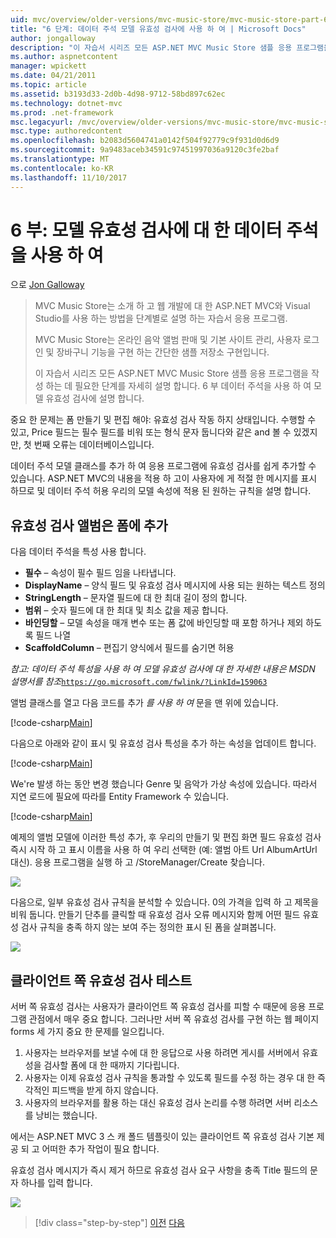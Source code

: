 ```yaml
---
uid: mvc/overview/older-versions/mvc-music-store/mvc-music-store-part-6
title: "6 단계: 데이터 주석 모델 유효성 검사에 사용 하 여 | Microsoft Docs"
author: jongalloway
description: "이 자습서 시리즈 모든 ASP.NET MVC Music Store 샘플 응용 프로그램을 작성 하는 데 필요한 단계를 자세히 설명 합니다. 6 부 V 모델에 대 한 데이터 주석을 사용 하 여 설명..."
ms.author: aspnetcontent
manager: wpickett
ms.date: 04/21/2011
ms.topic: article
ms.assetid: b3193d33-2d0b-4d98-9712-58bd897c62ec
ms.technology: dotnet-mvc
ms.prod: .net-framework
msc.legacyurl: /mvc/overview/older-versions/mvc-music-store/mvc-music-store-part-6
msc.type: authoredcontent
ms.openlocfilehash: b2083d5604741a0142f504f92779c9f931d0d6d9
ms.sourcegitcommit: 9a9483aceb34591c97451997036a9120c3fe2baf
ms.translationtype: MT
ms.contentlocale: ko-KR
ms.lasthandoff: 11/10/2017
---
```

<a name="part-6-using-data-annotations-for-model-validation"></a>6 부: 모델 유효성 검사에 대 한 데이터 주석을 사용 하 여
====================
으로 [Jon Galloway](https://github.com/jongalloway)

> MVC Music Store는 소개 하 고 웹 개발에 대 한 ASP.NET MVC와 Visual Studio를 사용 하는 방법을 단계별로 설명 하는 자습서 응용 프로그램.  
>   
> MVC Music Store는 온라인 음악 앨범 판매 및 기본 사이트 관리, 사용자 로그인 및 장바구니 기능을 구현 하는 간단한 샘플 저장소 구현입니다.  
>   
> 이 자습서 시리즈 모든 ASP.NET MVC Music Store 샘플 응용 프로그램을 작성 하는 데 필요한 단계를 자세히 설명 합니다. 6 부 데이터 주석을 사용 하 여 모델 유효성 검사에 설명 합니다.


중요 한 문제는 폼 만들기 및 편집 해야: 유효성 검사 작동 하지 상태입니다. 수행할 수 있고, Price 필드는 필수 필드를 비워 또는 형식 문자 둡니다와 같은 and 볼 수 있겠지만, 첫 번째 오류는 데이터베이스입니다.

데이터 주석 모델 클래스를 추가 하 여 응용 프로그램에 유효성 검사를 쉽게 추가할 수 있습니다. ASP.NET MVC의 내용을 적용 하 고이 사용자에 게 적절 한 메시지를 표시 하므로 및 데이터 주석 허용 우리의 모델 속성에 적용 된 원하는 규칙을 설명 합니다.

## <a name="adding-validation-to-our-album-forms"></a>유효성 검사 앨범은 폼에 추가

다음 데이터 주석을 특성 사용 합니다.

- **필수** – 속성이 필수 필드 임을 나타냅니다.
- **DisplayName** – 양식 필드 및 유효성 검사 메시지에 사용 되는 원하는 텍스트 정의
- **StringLength** – 문자열 필드에 대 한 최대 길이 정의 합니다.
- **범위** – 숫자 필드에 대 한 최대 및 최소 값을 제공 합니다.
- **바인딩할** – 모델 속성을 매개 변수 또는 폼 값에 바인딩할 때 포함 하거나 제외 하도록 필드 나열
- **ScaffoldColumn** – 편집기 양식에서 필드를 숨기면 허용

*참고: 데이터 주석 특성을 사용 하 여 모델 유효성 검사에 대 한 자세한 내용은 MSDN 설명서를 참조*[`https://go.microsoft.com/fwlink/?LinkId=159063`](https://go.microsoft.com/fwlink/?LinkId=159063)

앨범 클래스를 열고 다음 코드를 추가 *를 사용 하 여* 문을 맨 위에 있습니다.

[!code-csharp[Main](mvc-music-store-part-6/samples/sample1.cs)]

다음으로 아래와 같이 표시 및 유효성 검사 특성을 추가 하는 속성을 업데이트 합니다.

[!code-csharp[Main](mvc-music-store-part-6/samples/sample2.cs)]

We're 발생 하는 동안 변경 했습니다 Genre 및 음악가 가상 속성에 있습니다. 따라서 지연 로드에 필요에 따라를 Entity Framework 수 있습니다.

[!code-csharp[Main](mvc-music-store-part-6/samples/sample3.cs)]

예제의 앨범 모델에 이러한 특성 추가, 후 우리의 만들기 및 편집 화면 필드 유효성 검사 즉시 시작 하 고 표시 이름을 사용 하 여 우리 선택한 (예: 앨범 아트 Url AlbumArtUrl 대신). 응용 프로그램을 실행 하 고 /StoreManager/Create 찾습니다.

![](mvc-music-store-part-6/_static/image1.png)

다음으로, 일부 유효성 검사 규칙을 분석할 수 있습니다. 0의 가격을 입력 하 고 제목을 비워 둡니다. 만들기 단추를 클릭할 때 유효성 검사 오류 메시지와 함께 어떤 필드 유효성 검사 규칙을 충족 하지 않는 보여 주는 정의한 표시 된 폼을 살펴봅니다.

![](mvc-music-store-part-6/_static/image2.png)

## <a name="testing-the-client-side-validation"></a>클라이언트 쪽 유효성 검사 테스트

서버 쪽 유효성 검사는 사용자가 클라이언트 쪽 유효성 검사를 피할 수 때문에 응용 프로그램 관점에서 매우 중요 합니다. 그러나만 서버 쪽 유효성 검사를 구현 하는 웹 페이지 forms 세 가지 중요 한 문제를 일으킵니다.

1. 사용자는 브라우저를 보낼 수에 대 한 응답으로 사용 하려면 게시를 서버에서 유효성을 검사할 폼에 대 한 때까지 기다립니다.
2. 사용자는 이제 유효성 검사 규칙을 통과할 수 있도록 필드를 수정 하는 경우 대 한 즉각적인 피드백을 받게 하지 않습니다.
3. 사용자의 브라우저를 활용 하는 대신 유효성 검사 논리를 수행 하려면 서버 리소스를 낭비는 했습니다.

에서는 ASP.NET MVC 3 스 캐 폴드 템플릿이 있는 클라이언트 쪽 유효성 검사 기본 제공 되 고 어떠한 추가 작업이 필요 합니다.

유효성 검사 메시지가 즉시 제거 하므로 유효성 검사 요구 사항을 충족 Title 필드의 문자 하나를 입력 합니다.

![](mvc-music-store-part-6/_static/image3.png)


>[!div class="step-by-step"]
[이전](mvc-music-store-part-5.md)
[다음](mvc-music-store-part-7.md)
